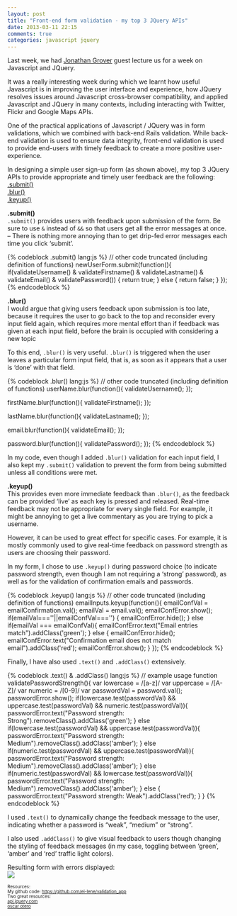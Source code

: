 ```yaml
---
layout: post
title: "Front-end form validation - my top 3 JQuery APIs"
date: 2013-03-11 22:15
comments: true
categories: javascript jquery
---
```

Last week, we had <a href="http://jonathangrover.com/">Jonathan Grover</a> guest lecture us for a week on Javascript and JQuery.

It was a really interesting week during which we learnt how useful Javascript is in improving the user interface and experience, how JQuery resolves issues around Javascript cross-browser compatibility, and applied Javascript and JQuery in many contexts, including interacting with Twitter, Flickr and Google Maps APIs.

One of the practical applications of Javascript / JQuery was in form validations, which we combined with back-end Rails validation. While back-end validation is used to ensure data integrity, front-end validation is used to provide end-users with timely feedback to create a more positive user-experience.

<!--more-->

In designing a simple user sign-up form (as shown above), my top 3 JQuery APIs to provide appropriate and timely user feedback are the following:<br>
<a href="#submit">.submit()</a><br>
<a href="#blur">.blur()</a><br>
<a href="#keyup">.keyup()</a><br>

<a name="submit"><strong>.submit()</strong></a><br>
```.submit()``` provides users with feedback upon submission of the form. Be sure to use ```&``` instead of ```&&``` so that users get all the error messages at once. – There is nothing more annoying than to get drip-fed error messages each time you click ‘submit’.

{% codeblock .submit() lang:js %}
// other code truncated (including definition of functions)
  newUserForm.submit(function(){
    if(validateUsername() & validateFirstname() & validateLastname() & validateEmail() & validatePassword()) {
      return true;
    } 
    else {
      return false;
    }
  }); 
{% endcodeblock %}

<a name="blur"><strong>.blur()</strong></a><br>
I would argue that giving users feedback upon submission is too late, because it requires the user to go back to the top and reconsider every input field again, which requires more mental effort than if feedback was given at each input field, before the brain is occupied with considering a new topic

To this end, ```.blur()``` is very useful. ```.blur()``` is triggered when the user leaves a particular form input field, that is, as soon as it appears that a user is ‘done’ with that field.

{% codeblock .blur() lang:js %}
// other code truncated (including definition of functions)
  userName.blur(function(){
    validateUsername(); 
  });

  firstName.blur(function(){
    validateFirstname(); 
  });

  lastName.blur(function(){
    validateLastname(); 
  });

  email.blur(function(){
    validateEmail(); 
  });

  password.blur(function(){
    validatePassword(); 
  });
{% endcodeblock %}

In my code, even though I added ```.blur()``` validation for each input field, I also kept my ```.submit()``` validation to prevent the form from being submitted unless all conditions were met.

<a name="keyup"><strong>.keyup()</strong></a><br>
This provides even more immediate feedback than ```.blur()```, as the feedback can be provided ‘live’ as each key is pressed and released.
Real-time feedback may not be appropriate for every single field. For example, it might be annoying to get a live commentary as you are trying to pick a username. 

However, it can be used to great effect for specific cases. For example, it is mostly commonly used to give real-time feedback on password strength as users are choosing their password.

In my form, I chose to use ```.keyup()``` during password choice (to indicate password strength, even though I am not requiring a ‘strong’ password), as well as for the validation of confirmation emails and passwords.

{% codeblock .keyup() lang:js %}
// other code truncated (including definition of functions)
  emailInputs.keyup(function(){
    emailConfVal = emailConfirmation.val();
    emailVal = email.val();
    emailConfError.show(); 
    if(emailVal===''||emailConfVal==='') {
        emailConfError.hide();
    }
    else if(emailVal === emailConfVal){
      emailConfError.text("Email entries match").addClass('green');
    }
    else {
      emailConfError.hide();
      emailConfError.text("Confirmation email does not match email").addClass('red');
      emailConfError.show();
    }
  });
{% endcodeblock %}

Finally, I have also used ```.text()``` and ```.addClass()``` extensively.

{% codeblock .text() & .addClass() lang:js %}
// example usage
function validatePasswordStrength(){
    var lowercase = /[a-z]/
    var uppercase = /[A-Z]/
    var numeric = /[0-9]/
    var passwordVal = password.val();
    passwordError.show(); 
    if(lowercase.test(passwordVal) && uppercase.test(passwordVal) && numeric.test(passwordVal)){
      passwordError.text("Password strength: Strong").removeClass().addClass('green');
    }
    else if(lowercase.test(passwordVal) && uppercase.test(passwordVal)){
      passwordError.text("Password strength: Medium").removeClass().addClass('amber');
    }
    else if(numeric.test(passwordVal) && uppercase.test(passwordVal)){
      passwordError.text("Password strength: Medium").removeClass().addClass('amber');
    }
    else if(numeric.test(passwordVal) && lowercase.test(passwordVal)){
      passwordError.text("Password strength: Medium").removeClass().addClass('amber');
    }
    else {
      passwordError.text("Password strength: Weak").addClass('red');
    }
  }
{% endcodeblock %}

I used ```.text()``` to dynamically change the feedback message to the user, indicating whether a password is “weak”, “medium” or “strong”.

I also used ```.addClass()``` to give visual feedback to users though changing the styling of feedback messages (in my case, toggling between ‘green’, ‘amber’ and ‘red’ traffic light colors).

Resulting form with errors displayed: <br>
<img src="http://ei-lene.github.com/images/2013_03_11/displaymessages.png"><br>

<p style="font-size: 70%; font-weight: normal">
Resources:<br>
My github code: <a href="https://github.com/ei-lene/validation_app">https://github.com/ei-lene/validation_app</a><br>
Two great resources: <br>
<a href="http://api.jquery.com/"> api.jquery.com</a><br>
<a href="http://oscarotero.com/jquery/">oscar otero</a><br>
</p>

